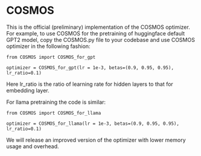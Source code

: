 # COSMOS

This is the official (preliminary) implementation of the COSMOS optimizer. For example, to use COSMOS for the pretraining of huggingface default GPT2 model, copy the COSMOS.py file to your codebase and use COSMOS optimizer in the following fashion:

```
from COSMOS import COSMOS_for_gpt

optimizer = COSMOS_for_gpt(lr = 1e-3, betas=(0.9, 0.95, 0.95), lr_ratio=0.1)
```
Here lr_ratio is the ratio of learning rate for hidden layers to that for embedding layer.

For llama pretraining the code is similar:

```
from COSMOS import COSMOS_for_llama

optimizer = COSMOS_for_llama(lr = 1e-3, betas=(0.9, 0.95, 0.95), lr_ratio=0.1)
```

We will release an improved version of the optimizer with lower memory usage and overhead. 
